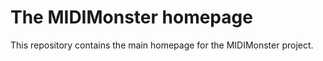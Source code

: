 # The MIDIMonster homepage

This repository contains the main homepage for the MIDIMonster project.
